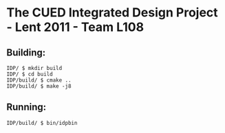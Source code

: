 # The CUED Integrated Design Project - Lent 2011 - Team L108

## Building:  

    IDP/ $ mkdir build
    IDP/ $ cd build
    IDP/build/ $ cmake ..
    IDP/build/ $ make -j8

## Running:

    IDP/build/ $ bin/idpbin